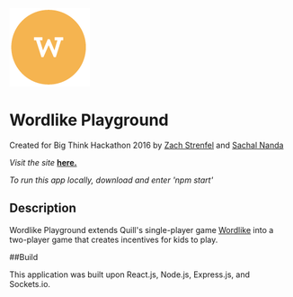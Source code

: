 
![Logo](./production/imgs/wp.png)

# Wordlike Playground

Created for Big Think Hackathon 2016 by [Zach Strenfel](https://github.com/zstrenfel) and [Sachal Nanda](https://github.com/nandasachal)

*Visit the site* **[here.]()**


*To run this app locally, download and enter 'npm start'*

## Description

Wordlike Playground extends Quill's single-player game [Wordlike](http://wordlike.org/) into a two-player game that creates incentives for kids to play.


##Build

This application was built upon React.js, Node.js, Express.js, and Sockets.io.